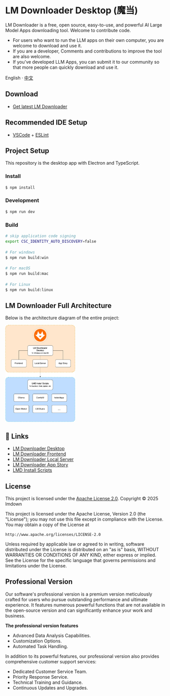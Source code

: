 # LM Downloader Desktop (魔当)

LM Downloader is a free, open source, easy-to-use, and powerful AI Large Model Apps downloading tool. Welcome to contribute code.

- For users who want to run the LLM apps on their own computer, you are welcome to download and use it.
- If you are a developer, Comments and contributions to improve the tool are also welcome.
- If you've developed LLM Apps, you can submit it to our community so that more people can quickly download and use it.

English · [中文](./README-zh.md)

## Download

- [Get latest LM Downloader](https://gitee.com/lmdown/lm-downloader-desktop/releases)

## Recommended IDE Setup

- [VSCode](https://code.visualstudio.com/) + [ESLint](https://marketplace.visualstudio.com/items?itemName=dbaeumer.vscode-eslint)

## Project Setup

This repository is the desktop app with Electron and TypeScript.

### Install

```bash
$ npm install
```

### Development

```bash
$ npm run dev
```

### Build

```bash
# skip application code signing
export CSC_IDENTITY_AUTO_DISCOVERY=false

# For windows
$ npm run build:win

# For macOS
$ npm run build:mac

# For Linux
$ npm run build:linux
```

## LM Downloader Full Architecture

Below is the architecture diagram of the entire project:

<img width="220" src="docs/Architecture.png">

## 🔗 Links

- [LM Downloader Desktop](https://gitee.com/lmdown/lm-downloader-desktop)
- [LM Downloader Frontend](https://gitee.com/lmdown/lm-downloader-frontend)
- [LM Downloader Local Server](https://gitee.com/lmdown/lm-downloader-local-server)
- [LM Downloader App Story](https://gitee.com/lmdown/lm-downloader-app-story)
- [LMD Install Scripts](https://gitee.com/lmdown/lm-downloader-app-story)


## License

This project is licensed under the [Apache License 2.0](http://www.apache.org/licenses/LICENSE-2.0). Copyright © 2025 lmdown

This project is licensed under the Apache License, Version 2.0 (the "License");
you may not use this file except in compliance with the License.
You may obtain a copy of the License at

    http://www.apache.org/licenses/LICENSE-2.0

Unless required by applicable law or agreed to in writing, software
distributed under the License is distributed on an "as is" basis,
WITHOUT WARRANTIES OR CONDITIONS OF ANY KIND, either express or implied.
See the License for the specific language that governs permissions and
limitations under the License.


## Professional Version

Our software's professional version is a premium version meticulously crafted for users who pursue outstanding performance and ultimate experience. It features numerous powerful functions that are not available in the open-source version and can significantly enhance your work and business.

**The professional version features**
- Advanced Data Analysis Capabilities.
- Customization Options.
- Automated Task Handling.

In addition to its powerful features, our professional version also provides comprehensive customer support services:
- Dedicated Customer Service Team.
- Priority Response Service.
- Technical Training and Guidance.
- Continuous Updates and Upgrades.
